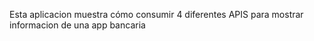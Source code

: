 Esta aplicacion muestra cómo consumir 4 diferentes APIS para mostrar informacion de una app bancaria 

